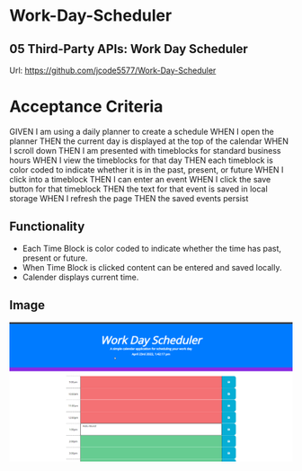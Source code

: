 # Work-Day-Scheduler
## 05 Third-Party APIs: Work Day Scheduler


Url: https://github.com/jcode5577/Work-Day-Scheduler

# Acceptance Criteria
GIVEN I am using a daily planner to create a schedule
WHEN I open the planner
THEN the current day is displayed at the top of the calendar
WHEN I scroll down
THEN I am presented with timeblocks for standard business hours
WHEN I view the timeblocks for that day
THEN each timeblock is color coded to indicate whether it is in the past, present, or future
WHEN I click into a timeblock
THEN I can enter an event
WHEN I click the save button for that timeblock
THEN the text for that event is saved in local storage
WHEN I refresh the page
THEN the saved events persist

## Functionality 

* Each Time Block is color coded to indicate whether the time has past, present or future.
* When Time Block is clicked content can be entered and saved locally.
* Calender displays current time. 

## Image 
![Deployed Calender](./assets/images/work-day-scheduler-jpg.png)


